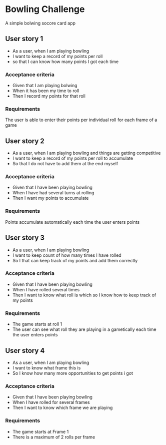 
Bowling Challenge
=================

A simple bolwing socore card app

## User story 1

* As a user, when I am playing bowling
* I want to keep a record of my points per roll
* so that I can know how many points I got each time

### Acceptance criteria

* Given that I am playing bolwing
* When it has been my time to roll
* Then I record my points for that roll

### Requirements

The user is able to enter their points per individual roll for each frame of a game



## User story 2

* As a user, when I am playing bowling and things are getting competitive
* I want to keep a record of my points per roll to accumulate
* So that I do not have to add them at the end myself

### Acceptance criteria

* Given that I have been playing bowling
* When I have had several turns at rolling
* Then I want my points to accumulate

### Requirements

Points accumulate automatically each time the user enters points


## User story 3

* As a user, when I am playing bowling
* I want to keep count of how many times I have rolled
* So I that can keep track of my points and add them correctly

### Acceptance criteria

* Given that I have been playing bowling
* When I have rolled several times
* Then I want to know what roll is which so I know how to keep track of my points

### Requirements
* The game starts at roll 1
* The user can see what roll they are playing in a gametically each time the user enters points


## User story 4

* As a user, when I am playing bowling
* I want to know what frame this is
* So I know how many more opportunities to get points i got


### Acceptance criteria

* Given that I have been playing bowling
* When I have rolled for several frames
* Then I want to know which frame we are playing

### Requirements

* The game starts at Frame 1
* There is a maximum of 2 rolls per frame